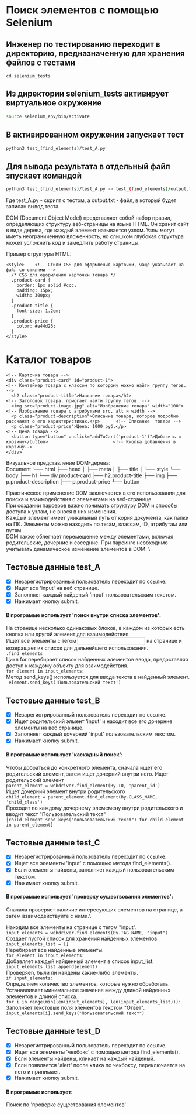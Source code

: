 # Поиск элементов с помощью Selenium

## Инженер по тестированию переходит в директорию, предназначенную для хранения файлов с тестами
```
cd selenium_tests
```
## Из директории selenium_tests активирует виртуальное окружение
```sh
source selenium_env/bin/activate
```
## В активированном окружении запускает тест 
```sh
python3 test_(find_elements)/test_A.py
```
## Для вывода результата в отдельный файл зпускает командой 
```sh
python3 test_(find_elements)/test_A.py >> test_(find_elements)/output.txt
```
Где test_A.py -  скрипт с тестом, а output.txt - файл, в который будет записан вывод теста.


DOM (Document Object Model) представляет собой набор правил, определяющих структуру веб-страницы на языке HTML. 
Он хранит сайт в виде дерева, где каждый элемент называется узлом. 
Узлы могут иметь неограниченную вложенность, но слишком глубокая структура может усложнить код и замедлить работу страницы.

Пример структуры HTML:
<!DOCTYPE html>                      <!-- Объявление типа документа -->
<html>                               <!-- Корневой элемент -->
  <head>                             <!-- Секция с метаданными -->
    <meta charset="UTF-8">           <!-- Кодировка страницы -->
    <title>Интернет-магазин</title>  <!-- Заголовок страницы - название страницы в браузере, отображается во вкладке.-->
    
    <style>    <!-- Стили CSS для оформления карточки, чаще указывает на файл со стилями -->
      /* CSS для оформления карточки товара */
      .product-card {
        border: 1px solid #ccc;
        padding: 15px;
        width: 300px;
      }
      .product-title {
        font-size: 1.2em;
      }
      .product-price {
        color: #e44d26;
      }
    </style>
  </head>

  <body>                      <!-- Тело страницы -->
    <h1>Каталог товаров</h1>  <!-- Главный заголовок -->
    
    <!-- Карточка товара -->
    <div class="product-card" id="product-1">                                                                    <!-- Контейнер товара с классом по которому можно найти группу тегов. -->
      <h2 class="product-title">Название товара</h2>                                                             <!-- Заголовок товара, помогает найти группу тегов. -->
      <img src="product-image.jpg" alt="Изображение товара" width="100">                                         <!-- Изображение товара с атрибутами src, alt и width -->
      <p class="product-description">Описание товара, которое подробно расскажет о его характеристиках.</p>      <!-- Описание  товара -->
      <p class="product-price">Цена: 1000 руб.</p>                                                               <!-- Цена товара -->
      <button type="button" onclick="addToCart('product-1')">Добавить в корзину</button>                         <!-- Кнопка добавления в корзину-->
    </div>
  </body>
</html>


Визуальное представление DOM-дерева: \
Document
└── html
    ├── head
    │   ├── meta
    │   ├── title
    │   └── style
    └── body
        ├── h1
        └── div.product-card
            ├── h2.product-title
            ├── img
            ├── p.product-description
            ├── p.product-price
            └── button


Практическое применение DOM заключается в его использовании для поиска и взаимодействия с элементами на веб-странице. \
При создании парсеров важно понимать структуру DOM и способы доступа к узлам, не внося в них изменения. \
Каждый элемент имеет уникальный путь от корня документа, как папки на ПК. Элементы можно находить по тегам, классам, ID, атрибутам или путям. \
DOM также облегчает перемещение между элементами, включая родительские, дочерние и соседние. При парсинге необходимо учитывать динамическое изменение элементов в DOM. \

## Тестовые данные test_A
- [x] Незарегистрированный пользователь переходит по ссылке.
- [x] Ищет все 'input' на веб странице.
- [x] Заполняет каждый найденый 'input' пользовательским текстом.
- [x] Нажимает  кнопку submit.
#### В программе использует 'поиск внутри списка элементов':
На странице несколько одинаковых блоков, в каждом из которых есть кнопка или другой элемент для взаимодействия.\
Ищет все элементы с тегом <input> на странице и возвращает их список для дальнейшего использования.\
 ```.find_elements```\
Цикл for перебирает список найденных элементов ввода, предоставляя доступ к каждому объекту для взаимодействия.\
```for element in input_elements:```\
Метод send_keys() используется для ввода текста в найденный элемент.\
``` element.send_keys('Пользовательский текст')```


## Тестовые данные test_B
- [x] Незарегистрированный пользователь переходит по ссылке.
- [x] Ищет родительский элмент 'input' и находит все его дочерние элементы на веб странице.
- [x] Заполняет каждый дочерний 'input' пользовательским текстом.
- [x] Нажимает  кнопку submit.
#### В программе использует 'каскадный поиск': 
Чтобы добраться до конкретного элемента, сначала ищет его родительский элемент, затем ищет дочерний внутри него.
Ищет родительский элемент\
```parent_element = webdriver.find_element(By.ID, 'parent_id')```\
Ищет дочерний элемент внутри родительского\
```child_element = parent_element.find_element(By.CLASS_NAME, 'child_class')```\
Проходит по каждому дочернему элемемену внутри родительского и вводит текст "Пользовательский текст"\
```[child_element.send_keys("пользовательский текст") for child_element in parent_element]```   


## Тестовые данные test_C
- [x] Незарегистрированный пользователь переходит по ссылке.
- [x] Ищет все элементы 'input' c помощью метода find_elements().
- [x] Если элементы найдены, заполняет каждый пользовательским текстом.
- [x] Нажимает  кнопку submit.
#### В программе использует 'проверку существования элементов': 
Сначала проверяет наличие интересующих элементов на странице, а затем взаимодействуйте с ними.\

Находим все элементы на странице с тегом "input".\
```input_elements = webdriver.find_elements(By.TAG_NAME, "input")```\
Cоздает пустой список для хранения найденных элементов.\
 ```input_elements_list = [] ```\
Перебирает все найденные элементы.\
```for element in input_elements: ```\
Добавляет каждый найденный элемент в список input_list.\
```input_elements_list.append(element)```\
Проверяеn, были ли найдены какие-либо элементы.\
 ```if input_elements:```\
Определяем количество элементов, которые нужно обработать.\
Устанавливает минимальное значение между длиной найденных элементов и длиной списка.\
 ```for i in range(min(len(input_elements), len(input_elements_list))): ```\
Заполняет текстовые поля элементов текстом "Ответ".\
 ```input_elements[i].send_keys("Пользовательский текст")```

## Тестовые данные test_D
- [x] Незарегистрированный пользователь переходит по ссылке.
- [x] Ищет все  элементы 'чекбокс' c помощью метода find_elements().
- [x] Если элементы найдены, кликает на  каждый найденый.
- [x] Если появляется 'alert' после клика по чекбоксу, переключается на него и принимает.
- [x] Нажимает  кнопку submit.
#### В программе использует: 
Поиск по 'проверке существования элементов'

